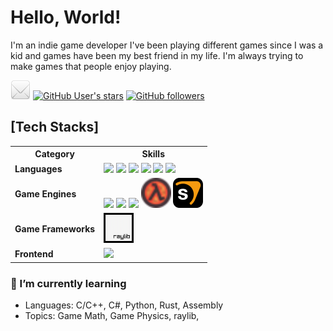 # Hello, World!

I'm an indie game developer
I've been playing different games since I was a kid and games have been my best friend in my life. I'm always trying to make games that people enjoy playing.

[![Gmail](https://github.com/MiraHavel/MiraHavel/blob/main/assets/email.png)](mailto:mirahavel.dev@gmail.com)
[![GitHub User's stars](https://img.shields.io/github/stars/maldron0309?color=fafa2f&logo=github)](#)
[![GitHub followers](https://img.shields.io/github/followers/MiraHavel?logo=github)](#)

<h2>[Tech Stacks]</h2>
<table>
  <tr>
    <th>Category</th>
    <th>Skills</th>
  </tr>
  <tr>
    <td><strong>Languages</strong></td>
    <td>
      <img src="https://skillicons.dev/icons?i=c" />
      <img src="https://skillicons.dev/icons?i=cpp" />
      <img src="https://skillicons.dev/icons?i=csharp" />
      <img src="https://skillicons.dev/icons?i=python" />
      <img src="https://skillicons.dev/icons?i=rust" />
      <img src="https://skillicons.dev/icons?i=js" />
    </td>
  </tr>
  <tr>
    <td><strong>Game Engines</strong></td>
    <td>
      <img src="https://skillicons.dev/icons?i=unity" />
      <img src="https://skillicons.dev/icons?i=godot" />
      <img src="https://skillicons.dev/icons?i=unreal" />
      <img src="https://raw.githubusercontent.com/MiraHavel/MiraHavel/main/assets/gldsrcicon.png" width="48" height="48" alt="GoldSrc engine" />
      <img src="https://raw.githubusercontent.com/MiraHavel/MiraHavel/main/assets/sourceIcon.png" width="48" height="48" alt="Source engine" />
    </td>
  </tr>
  <tr>
    <td><strong>Game Frameworks</strong></td>
    <td>
      <img src="https://raw.githubusercontent.com/MiraHavel/MiraHavel/main/assets/Raylib_logo.png" width="48" height="48" alt="Raylib" />
    </td>
  </tr>
  <tr>
    <td><strong>Frontend</strong></td>
    <td>
      <img src="https://skillicons.dev/icons?i=html,css,svelte" />
    </td>
  </tr>
</table>


### 🌱 I’m currently learning
- Languages: C/C++, C#, Python, Rust, Assembly
- Topics: Game Math, Game Physics, raylib,
